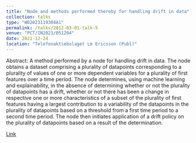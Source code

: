 ```yaml
---
title: "Node and methods performed thereby for handling drift in data"
collection: talks
type: "WO2023119304A1"
permalink: /talks/2012-03-01-talk-5
venue: "PCT/IN2021/051204"
date: 2021-12-24
location: "Telefonaktiebolaget Lm Ericsson (Publ)"
---
```


Abstract: A method performed by a node for handling drift in data. The node obtains a dataset comprising a plurality of datapoints corresponding to a plurality of values of one or more dependent variables for a plurality of first features over a time period. The node determines, using machine learning and explainability, in the absence of determining whether or not the plurality of datapoints has a drift, whether or not there has been a change in respective one or more characteristics of a subset of the plurality of first features having a largest contribution to a variability of the datapoints in the plurality of datapoints based on a threshold from a first time period to a second time period. The node then initiates application of a drift policy on the plurality of datapoints based on a result of the determination.

[Link](https://patents.google.com/patent/WO2023119304A1)

